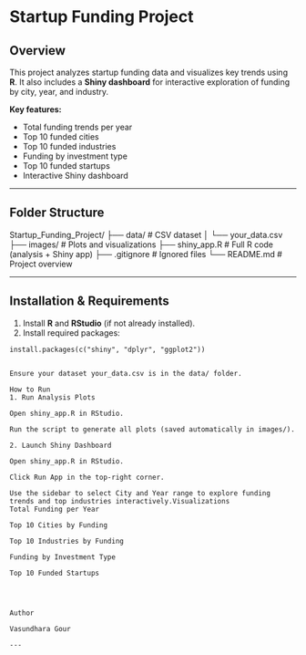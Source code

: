 # Startup Funding Project

## Overview
This project analyzes startup funding data and visualizes key trends using **R**. It also includes a **Shiny dashboard** for interactive exploration of funding by city, year, and industry.

**Key features:**
- Total funding trends per year
- Top 10 funded cities
- Top 10 funded industries
- Funding by investment type
- Top 10 funded startups
- Interactive Shiny dashboard

---

## Folder Structure

Startup_Funding_Project/
├── data/ # CSV dataset
│ └── your_data.csv
├── images/ # Plots and visualizations
├── shiny_app.R # Full R code (analysis + Shiny app)
├── .gitignore # Ignored files
└── README.md # Project overview


---

## Installation & Requirements

1. Install **R** and **RStudio** (if not already installed).  
2. Install required packages:

```
install.packages(c("shiny", "dplyr", "ggplot2"))


Ensure your dataset your_data.csv is in the data/ folder.

How to Run
1. Run Analysis Plots

Open shiny_app.R in RStudio.

Run the script to generate all plots (saved automatically in images/).

2. Launch Shiny Dashboard

Open shiny_app.R in RStudio.

Click Run App in the top-right corner.

Use the sidebar to select City and Year range to explore funding trends and top industries interactively.Visualizations
Total Funding per Year

Top 10 Cities by Funding

Top 10 Industries by Funding

Funding by Investment Type

Top 10 Funded Startups




Author

Vasundhara Gour

---

